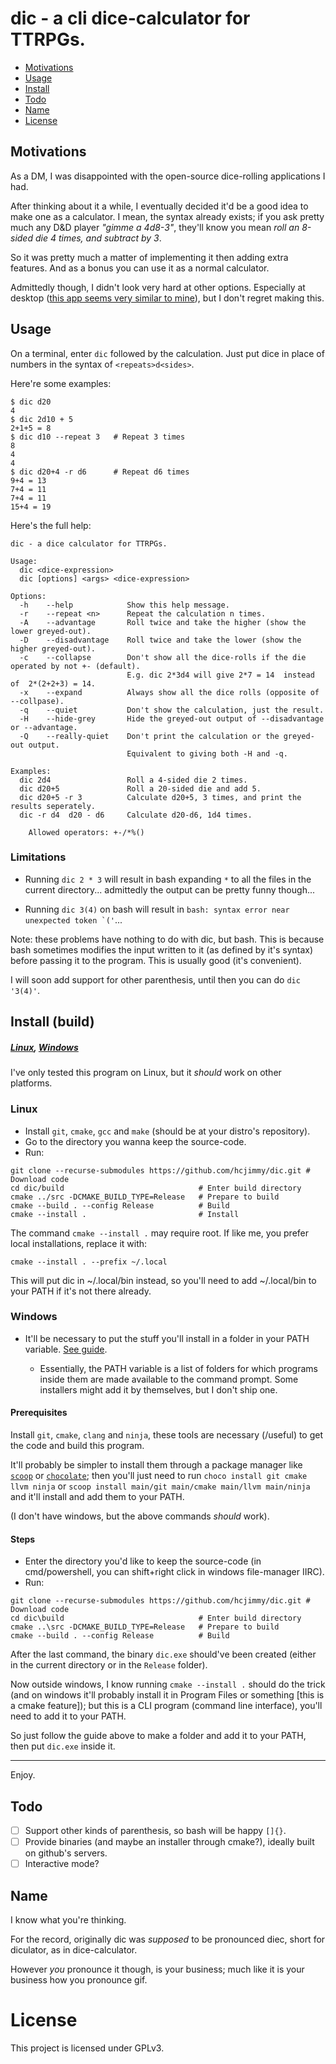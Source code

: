 # dic - a cli dice-calculator for TTRPGs.

- [Motivations](#motivations)
- [Usage](#usage)
- [Install](#install-build)
- [Todo](#todo)
- [Name](#name)
- [License](#license)

## Motivations

As a DM, I was disappointed with the open-source dice-rolling applications I had.

After thinking about it a while, I eventually decided it'd be a good idea to make one as a calculator. I mean, the syntax already exists;
if you ask pretty much any D&D player _"gimme a 4d8-3"_, they'll know you mean _roll an 8-sided die 4 times, and subtract by 3_.

So it was pretty much a matter of implementing it then adding extra features. And as a bonus you can use it as a normal calculator.

Admittedly though, I didn't look very hard at other options. Especially at desktop ([this app seems very similar to mine](https://github.com/dice-roller/cli)), but I don't regret making this.

## Usage

On a terminal, enter `dic` followed by the calculation. Just put dice in place of numbers in the syntax of `<repeats>d<sides>`.

Here're some examples:

```
$ dic d20
4
$ dic 2d10 + 5
2+1+5 = 8
$ dic d10 --repeat 3   # Repeat 3 times
8
4
4
$ dic d20+4 -r d6      # Repeat d6 times
9+4 = 13
7+4 = 11
7+4 = 11
15+4 = 19
```

Here's the full help:

```
dic - a dice calculator for TTRPGs.

Usage:
  dic <dice-expression>
  dic [options] <args> <dice-expression>

Options:
  -h    --help            Show this help message.
  -r    --repeat <n>      Repeat the calculation n times.
  -A    --advantage       Roll twice and take the higher (show the lower greyed-out).
  -D    --disadvantage    Roll twice and take the lower (show the higher greyed-out).
  -c    --collapse        Don't show all the dice-rolls if the die operated by not +- (default).
                          E.g. dic 2*3d4 will give 2*7 = 14  instead of  2*(2+2+3) = 14.
  -x    --expand          Always show all the dice rolls (opposite of --collpase).
  -q    --quiet           Don't show the calculation, just the result.
  -H    --hide-grey       Hide the greyed-out output of --disadvantage or --advantage.
  -Q    --really-quiet    Don't print the calculation or the greyed-out output.
                          Equivalent to giving both -H and -q.

Examples:
  dic 2d4                 Roll a 4-sided die 2 times.
  dic d20+5               Roll a 20-sided die and add 5.
  dic d20+5 -r 3          Calculate d20+5, 3 times, and print the results seperately.
  dic -r d4  d20 - d6     Calculate d20-d6, 1d4 times.

    Allowed operators: +-/*%()
```

### Limitations

- Running `dic 2 * 3` will result in bash expanding `*` to all the files in the current directory... admittedly the output can be pretty funny though...

- Running `dic 3(4)` on bash will result in ``bash: syntax error near unexpected token `('``...

Note: these problems have nothing to do with dic, but bash. This is because bash sometimes modifies the input written to it (as defined by it's syntax) before passing it to the program. This is usually good (it's convenient).

I will soon add support for other parenthesis, until then you can do `dic '3(4)'`.

## Install (build)

##### [Linux](#linux), [Windows](#windows)

I've only tested this program on Linux, but it *should* work on other platforms.

### Linux

- Install `git`, `cmake`, `gcc` and `make` (should be at your distro's repository).
- Go to the directory you wanna keep the source-code.
- Run:
```
git clone --recurse-submodules https://github.com/hcjimmy/dic.git # Download code
cd dic/build                              # Enter build directory
cmake ../src -DCMAKE_BUILD_TYPE=Release   # Prepare to build
cmake --build . --config Release          # Build
cmake --install .                         # Install
```

The command `cmake --install .` may require root. If like me, you prefer local installations, replace it with:

```
cmake --install . --prefix ~/.local
```

This will put dic in ~/.local/bin instead, so you'll need to add ~/.local/bin to your PATH if it's not there already.

### Windows

- It'll be necessary to put the stuff you'll install in a folder in your PATH variable. [See guide](https://stackoverflow.com/questions/44272416/how-to-add-a-folder-to-path-environment-variable-in-windows-10-with-screensho).

  - Essentially, the PATH variable is a list of folders for which programs inside them are made available to the command prompt. Some installers might add it by themselves, but I don't ship one.

#### Prerequisites

Install `git`, `cmake`, `clang` and `ninja`, these tools are necessary (/useful) to get the code and build this program.

It'll probably be simpler to install them through a package manager like [`scoop`](https://scoop.sh/) or [`chocolate`](https://chocolatey.org/install#individual); then you'll just need to run `choco install git cmake llvm ninja` or `scoop install main/git main/cmake main/llvm main/ninja` and it'll install and add them to your PATH.

(I don't have windows, but the above commands *should* work).

#### Steps

- Enter the directory you'd like to keep the source-code (in cmd/powershell, you can shift+right click in windows file-manager IIRC).
- Run:
```
git clone --recurse-submodules https://github.com/hcjimmy/dic.git # Download code
cd dic\build                              # Enter build directory
cmake ..\src -DCMAKE_BUILD_TYPE=Release   # Prepare to build
cmake --build . --config Release          # Build
```

After the last command, the binary `dic.exe` should've been created (either in the current directory or in the `Release` folder).

Now outside windows, I know running `cmake --install .` should do the trick (and on windows it'll probably install it in Program Files or something [this is a cmake feature]); but this is a CLI program (command line interface), you'll need to add it to your PATH.

So just follow the guide above to make a folder and add it to your PATH, then put `dic.exe` inside it.

---

Enjoy.

## Todo

- [ ] Support other kinds of parenthesis, so bash will be happy `[]{}`.
- [ ] Provide binaries (and maybe an installer through cmake?), ideally built on github's servers.
- [ ] Interactive mode?

## Name

I know what you're thinking.

For the record, originally dic was _supposed_ to be pronounced diec, short for diculator, as in dice-calculator.

However _you_ pronounce it though, is your business; much like it is your business how you pronounce gif.

# License

This project is licensed under GPLv3.
